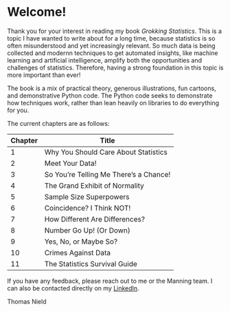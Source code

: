 # Welcome! 

Thank you for your interest in reading my book _Grokking Statistics_. This is a topic I have wanted to write about for a long time, because statistics is so often misunderstood and yet increasingly relevant. So much data is being collected and modernn techniques to get automated insights, like machine learning and artificial intelligence, amplify both the opportunities and challenges of statistics. Therefore, having a strong foundation in this topic is more important than ever! 

The book is a mix of practical theory, generous illustrations, fun cartoons, and demonstrative Python code. The Python code seeks to demonstrate how techniques work, rather than lean heavily on libraries to do everything for you. 

The current chapters are as follows: 

| Chapter | Title |
|---------|-------|
| 1 | Why You Should Care About Statistics |
| 2 | Meet Your Data! |
| 3 | So You’re Telling Me There’s a Chance! |
| 4 | The Grand Exhibit of Normality |
| 5 | Sample Size Superpowers |
| 6 | Coincidence? I Think NOT! |
| 7 | How Different Are Differences? |
| 8 | Number Go Up! (Or Down) |
| 9 | Yes, No, or Maybe So? |
| 10 | Crimes Against Data |
| 11 | The Statistics Survival Guide

If you have any feedback, please reach out to me or the Manning team. I can also be contacted directly on my [LinkedIn](https://www.linkedin.com/in/thomasnield/).

Thomas Nield 
